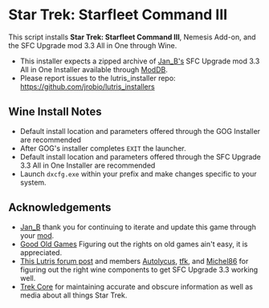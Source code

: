 # Star Trek: Starfleet Command III

This script installs **Star Trek: Starfleet Command III**, Nemesis Add-on, and 
the SFC Upgrade mod 3.3 All in One through Wine.

- This installer expects a zipped archive of 
[Jan_B's](https://www.moddb.com/members/jan-b) SFC Upgrade mod 3.3 All in One 
Installer available through 
[ModDB](https://www.moddb.com/mods/sfc-upgrade-mod-33-all-in-one/downloads/sfc-upgrade-mod-3-3-all-in-one).
- Please report issues to the lutris_installer repo: 
https://github.com/jrobio/lutris_installers

## Wine Install Notes

- Default install location and parameters offered through the GOG Installer 
are recommended
- After GOG's installer completes `EXIT` the launcher.
- Default install location and parameters offered through the SFC Upgrade 3.3 
All in One Installer are recommended
- Launch `dxcfg.exe` within your prefix and make changes specific to your 
system.

## Acknowledgements

- [Jan_B](https://www.moddb.com/members/jan-b) thank you for continuing to 
iterate and update this game through your 
[mod](https://www.moddb.com/mods/sfc-upgrade-mod-33-all-in-one/downloads/sfc-upgrade-mod-3-3-all-in-one).
- [Good Old Games](https://www.gog.com/en/game/star_trek_starfleet_command_iii) 
Figuring out the rights on old games ain't easy, it is appreciated.
- [This Lutris forum post](https://forums.lutris.net/t/star-trek-starfleet-command-iii/8878) 
and members [Autolycus](https://forums.lutris.net/u/Autolycus), 
[tfk](https://forums.lutris.net/u/tfk), and 
[Michel86](https://forums.lutris.net/u/Michel86) for figuring out the right 
wine components to get SFC Upgrade 3.3 working well.
- [Trek Core](https://gaming.trekcore.com/starfleetcommand3/) for maintaining 
accurate and obscure information as well as media about all things Star Trek.